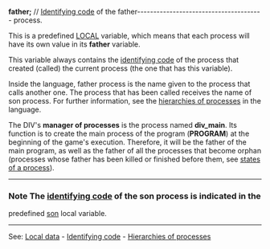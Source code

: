 **father;** // [Identifying code](_identifying_codes_of_processesdot.md) of the father---------------------------------------
 process.

This is a predefined [LOCAL](declaration_of_local_datadot.md) variable, which means that each process will have its own value in its **father** variable.

This variable always contains the [identifying code](_identifying_codes_of_processesdot.md) of the process that created (called) the current process (the one that has this variable).

Inside the language, father process is the name given to the process that calls another one. The process that has been called receives the name of son process. For further information, see the [hierarchies of processes](hierarchies_of_processesdot.md) in the language.

The DIV's **manager of processes** is the process named **div_main**. Its function is to create the main process of the program (**PROGRAM**) at the beginning of the game's execution. Therefore, it will be the father of the main program, as well as the father of all the processes that become orphan (processes whose father has been killed or finished before them, see [states of a process](states_of_a_processdot.md)).

---------------------------------------


### Note The [identifying code](_identifying_codes_of_processesdot.md) of the son process is indicated in the
predefined [son](local_son.md) local variable.

---------------------------------------
See: [Local data](predefined_local_data.md) - [Identifying code](_identifying_codes_of_processesdot.md) - [Hierarchies of processes](hierarchies_of_processesdot.md)

